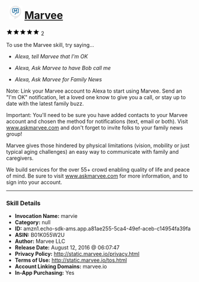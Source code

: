 # &nbsp;<img src="skill_icon" alt="Marvee icon" width="36"> [Marvee](http://alexa.amazon.com/#skills/amzn1.echo-sdk-ams.app.a81ae255-5ca4-49ef-aceb-c14954fa39fa)
![5 stars](../../images/ic_star_black_18dp_1x.png)![5 stars](../../images/ic_star_black_18dp_1x.png)![5 stars](../../images/ic_star_black_18dp_1x.png)![5 stars](../../images/ic_star_black_18dp_1x.png)![5 stars](../../images/ic_star_black_18dp_1x.png) 2

To use the Marvee skill, try saying...

* *Alexa, tell Marvee that I'm OK*

* *Alexa, Ask Marvee to have Bob call me*

* *Alexa, Ask Marvee for Family News*

Note: Link your Marvee account to Alexa to start using Marvee. Send an "I'm OK" notification, let a loved one know to give you a call, or stay up to date with the latest family buzz.

Important: You'll need to be sure you have added contacts to your Marvee account and chosen the method for notifications (text, email or both). Visit www.askmarvee.com  and don't forget to invite folks to your family news group!  

Marvee gives those hindered by physical limitations (vision, mobility or just typical aging challenges) an easy way to communicate with family and caregivers.

We build services for the over 55+ crowd enabling quality of life and peace of mind. Be sure to visit www.askmarvee.com for more information, and to sign into your account.

***

### Skill Details

* **Invocation Name:** marvie
* **Category:** null
* **ID:** amzn1.echo-sdk-ams.app.a81ae255-5ca4-49ef-aceb-c14954fa39fa
* **ASIN:** B01K055W2U
* **Author:** Marvee LLC
* **Release Date:** August 12, 2016 @ 06:07:47
* **Privacy Policy:** http://static.marvee.io/privacy.html
* **Terms of Use:** http://static.marvee.io/tos.html
* **Account Linking Domains:** marvee.io
* **In-App Purchasing:** Yes
